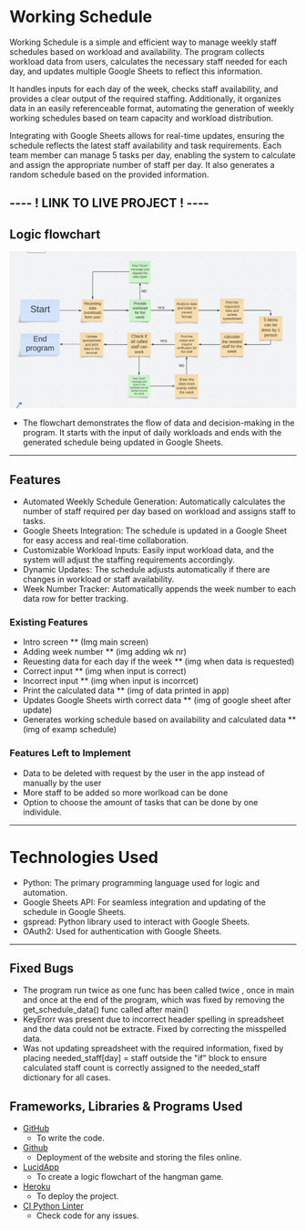 # Working Schedule

Working Schedule is a simple and efficient way to manage weekly staff schedules based on workload and availability. The program collects workload data from users, calculates the necessary staff needed for each day, and updates multiple Google Sheets to reflect this information.

It handles inputs for each day of the week, checks staff availability, and provides a clear output of the required staffing. Additionally, it organizes data in an easily referenceable format, automating the generation of weekly working schedules based on team capacity and workload distribution.

Integrating with Google Sheets allows for real-time updates, ensuring the schedule reflects the latest staff availability and task requirements. Each team member can manage 5 tasks per day, enabling the system to calculate and assign the appropriate number of staff per day. It also generates a random schedule based on the provided information.


---- ! LINK TO LIVE PROJECT ! ----
---
## Logic flowchart

![Flowchart](assets/images/logic-flowchart.png)

* The flowchart demonstrates the flow of data and decision-making in the program. It starts with the input of daily workloads and ends with the generated schedule being updated in Google Sheets.
---
## Features

* Automated Weekly Schedule Generation: Automatically calculates the number of staff required per day based on workload and assigns staff to tasks.
* Google Sheets Integration: The schedule is updated in a Google Sheet for easy access and real-time collaboration.
* Customizable Workload Inputs: Easily input workload data, and the system will adjust the staffing requirements accordingly.
* Dynamic Updates: The schedule adjusts automatically if there are changes in workload or staff availability.
* Week Number Tracker: Automatically appends the week number to each data row for better tracking.

### Existing Features

* Intro screen
 ** (Img main screen)
* Adding week number
 ** (img adding wk nr)
* Reuesting data for each day if the week 
 ** (img when data is requested)
* Correct input
 ** (img when input is correct)
* Incorrect input 
 ** (img when input is incorrcet)
* Print the calculated data
 ** (img of data printed in app)
* Updates Google Sheets wirth correct data 
 ** (img of google sheet after update)
* Generates working schedule based on availability and calculated data 
 ** (img of examp schedule)

### Features Left to Implement 

* Data to be deleted with request by the user in the app instead of manually by the user
* More staff to be added so more worlkoad can be done 
* Option to choose the amount of tasks that can be done by one individule. 

---
# Technologies Used

* Python: The primary programming language used for logic and automation.
* Google Sheets API: For seamless integration and updating of the schedule in Google Sheets.
* gspread: Python library used to interact with Google Sheets.
* OAuth2: Used for authentication with Google Sheets.
---
## Fixed Bugs
* The program run twice as one func has been called twice , once in main and once at the end of the program, which was fixed by removing the get_schedule_data() func called after main()
* KeyErorr was present due to incorrect header spelling in spreadsheet and the data could not be extracte. Fixed by correcting the misspelled data. 
* Was not updating spreadsheet with the required information, fixed by placing needed_staff[day] = staff outside the "if" block to ensure calculated staff count is correctly assigned to the needed_staff dictionary for all cases.
 
## Frameworks, Libraries & Programs Used

* [GitHub](https://github.com/)
    * To write the code.
* [Github](https://github.com/)
    * Deployment of the website and storing the files online.
* [LucidApp](https://lucid.app/)
    * To create a logic flowchart of the hangman game.
* [Heroku](https://www.heroku.com/)
    * To deploy the project.
* [CI Python Linter](https://pep8ci.herokuapp.com/)
    * Check code for any issues.